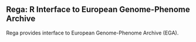 ## Rega: R Interface to European Genome-Phenome Archive

Rega provides interface to European Genome-Phenome Archive (EGA).
